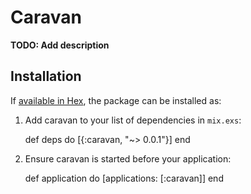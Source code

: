 # Caravan

**TODO: Add description**

## Installation

If [available in Hex](https://hex.pm/docs/publish), the package can be installed as:

  1. Add caravan to your list of dependencies in `mix.exs`:

        def deps do
          [{:caravan, "~> 0.0.1"}]
        end

  2. Ensure caravan is started before your application:

        def application do
          [applications: [:caravan]]
        end

